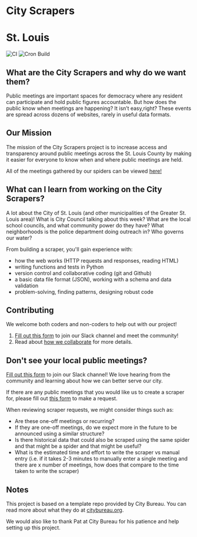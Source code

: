 # City Scrapers 
# St. Louis

![CI](https://github.com/stl-public-meetings/city-scrapers-stl/workflows/CI/badge.svg)
![Cron Build](https://github.com/stl-public-meetings/city-scrapers-stl/workflows/Cron%20Build/badge.svg)

## What are the City Scrapers and why do we want them?

Public meetings are important spaces for democracy where any resident can participate and hold public figures accountable. But how does the public know when meetings are happening? It isn’t easy,right? These events are spread across dozens of websites, rarely in useful data formats.

## Our Mission

The mission of the City Scrapers project is to increase access and transparency around public meetings across the St. Louis County by making it easier for everyone to know when and where public meetings are held.

All of the meetings gathered by our spiders can be viewed [here!](https://stl-public-meetings.github.io/events-stl/)

## What can I learn from working on the City Scrapers?

A lot about the City of St. Louis (and other municipalities of the Greater St. Louis area)! What is City Council talking about this week? What are the local school councils, and what community power do they have? What neighborhoods is the police department doing outreach in? Who governs our water?

From building a scraper, you'll gain experience with:

* how the web works (HTTP requests and responses, reading HTML)
* writing functions and tests in Python
* version control and collaborative coding (git and Github)
* a basic data file format (JSON), working with a schema and data validation
* problem-solving, finding patterns, designing robust code

## Contributing

We welcome both coders and non-coders to help out with our project!

1. [Fill out this form](https://airtable.com/shr7a4qgK9rs2yzle) to join our Slack channel and meet the community!
2. Read about [how we collaborate](https://github.com/stl-public-meetings/city-scrapers-stl/blob/main/CONTRIBUTING.md) for more details.

## Don't see your local public meetings?

[Fill out this form](https://airtable.com/shr7a4qgK9rs2yzle) to join our Slack channel! We love hearing from the community and learning about how we can better serve our city.

If there are any public meetings that you would like us to create a scraper for, please fill out [this form](https://airtable.com/shrFCciN4g1CYLK9A) to make a request.

When reviewing scraper requests, we might consider things such as:

* Are these one-off meetings or recurring?
* If they are one-off meetings, do we expect more in the future to be announced using a similar structure?
* Is there historical data that could also be scraped using the same spider and that might be a spider and that might be useful?
* What is the estimated time and effort to write the scraper vs manual entry (i.e. if it takes 2-3 minutes to manually enter a single meeting and there are x number of meetings, how does that compare to the time taken to write the scraper)

## Notes
This project is based on a template repo provided by City Bureau. You can read more about what they do at [citybureau.org](https://www.citybureau.org/#our-newsroom).

We would also like to thank Pat at City Bureau for his patience and help setting up this project.
